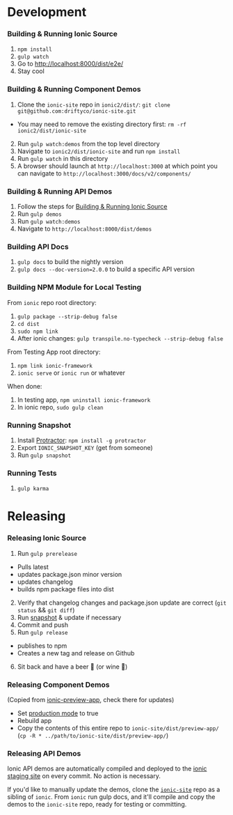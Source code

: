 # Development


### Building & Running Ionic Source

1. `npm install`
2. `gulp watch`
3. Go to [http://localhost:8000/dist/e2e/](http://localhost:8000/dist/e2e/)
4. Stay cool


### Building & Running Component Demos

1. Clone the `ionic-site` repo in `ionic2/dist/`: `git clone git@github.com:driftyco/ionic-site.git`
 * You may need to remove the existing directory first: `rm -rf ionic2/dist/ionic-site`
2. Run `gulp watch:demos` from the top level directory
3. Navigate to `ionic2/dist/ionic-site` and run `npm install`
4. Run `gulp watch` in this directory
5. A browser should launch at `http://localhost:3000` at which point you can navigate to `http://localhost:3000/docs/v2/components/`


### Building & Running API Demos

1. Follow the steps for [Building & Running Ionic Source](#building--running-ionic-source)
2. Run `gulp demos`
3. Run `gulp watch:demos`
4. Navigate to `http://localhost:8000/dist/demos`


### Building API Docs

1. `gulp docs` to build the nightly version
2. `gulp docs --doc-version=2.0.0` to build a specific API version


### Building NPM Module for Local Testing

From `ionic` repo root directory:

1. `gulp package --strip-debug false`
2. `cd dist`
3. `sudo npm link`
4. After ionic changes: `gulp transpile.no-typecheck --strip-debug false`

From Testing App root directory:

1. `npm link ionic-framework`
2. `ionic serve` or `ionic run` or whatever

When done:

1. In testing app, `npm uninstall ionic-framework`
2. In ionic repo, `sudo gulp clean`


### Running Snapshot

1. Install [Protractor](https://angular.github.io/protractor/#/): `npm install -g protractor`
2. Export `IONIC_SNAPSHOT_KEY` (get from someone)
3. Run `gulp snapshot`


### Running Tests

1. `gulp karma`


# Releasing

### Releasing Ionic Source

1. Run `gulp prerelease`
  - Pulls latest
  - updates package.json minor version
  - updates changelog
  - builds npm package files into dist

2. Verify that changelog changes and package.json update are correct (`git status` && `git diff`)
3. Run [snapshot](#running-snapshot) & update if necessary
4. Commit and push
5. Run `gulp release`
  - publishes to npm
  - Creates a new tag and release on Github

6. Sit back and have a beer :beer: (or wine :wine_glass:)

### Releasing Component Demos

(Copied from [ionic-preview-app](https://github.com/driftyco/ionic-preview-app#updating-ionic-site), check there for updates)

- Set [production mode](https://github.com/driftyco/ionic-preview-app/blob/master/app/app.ts#L11) to true
- Rebuild app
- Copy the contents of this entire repo to `ionic-site/dist/preview-app/` (`cp -R * ../path/to/ionic-site/dist/preview-app/`)



### Releasing API Demos
Ionic API demos are automatically compiled and deployed to the [ionic staging site](http://ionic-site-staging.herokuapp.com/) on every commit. No action is necessary.

If you'd like to manually update the demos, clone the [`ionic-site`](https://github.com/driftyco/ionic-site) repo as a sibling of `ionic`. From `ionic` run gulp docs, and it'll compile and copy the demos to the `ionic-site` repo, ready for testing or committing.
